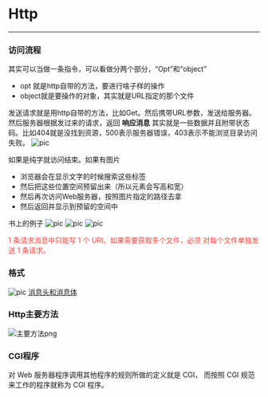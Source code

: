 # Http
--------
### 访问流程
其实可以当做一条指令，可以看做分两个部分，“Opt”和“object”
+ opt 就是http自带的方法，要进行啥子样的操作
+ object就是要操作的对象，其实就是URL指定的那个文件

发送请求就是用http自带的方法，比如Get。然后携带URL参数，发送给服务器。然后服务器根据发过来的请求，返回 __响应消息__ 其实就是一些数据并且附带状态码。比如404就是没找到资源，500表示服务器错误，403表示不能浏览目录访问失败。
![pic](https://gitee.com/rehma/pic/raw/master/res/20210904162708.png)

如果是纯字就访问结束。如果有图片
+ 浏览器会在显示文字的时候搜索这些标签
+ 然后把这些位置空间预留出来（所以元素会写高和宽）
+ 然后再次访问Web服务器，按照图片指定的路径去拿
+ 然后返回并显示到预留的空间中

书上的例子
![pic](https://gitee.com/rehma/pic/raw/master/res/20210904173323.png)
![pic](https://gitee.com/rehma/pic/raw/master/res/20210904173404.png)
![pic](https://gitee.com/rehma/pic/raw/master/res/20210904173421.png)

<font color=#f4433c>1 条请求消息中只能写 1 个 URI。如果需要获取多个文件，必须 对每个文件单独发送 1 条请求。</font> 


### 格式
![pic](https://gitee.com/rehma/pic/raw/master/res/20210904170756.png)
[消息头和消息体](https://blog.csdn.net/destiny1507/article/details/81701106) 


### Http主要方法
![主要方法png](https://gitee.com/rehma/pic/raw/master/res/20210904160441.png)

### CGI程序
对 Web 服务器程序调用其他程序的规则所做的定义就是 CGI，
而按照 CGI 规范来工作的程序就称为 CGI 程序。
